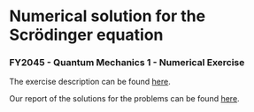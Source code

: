 # Numerical solution for the Scrödinger equation
### FY2045 - Quantum Mechanics 1 - Numerical Exercise
The exercise description can be found [here](https://studntnu-my.sharepoint.com/:b:/g/personal/jmlindi_ntnu_no/ERDDHyTrF4xDgBbNRW1wgxIBCC63-Exau3qH7ZbeUGul4g?e=kSSRUS).

Our report of the solutions for the problems can be found [here](https://studntnu-my.sharepoint.com/:b:/g/personal/jmlindi_ntnu_no/EbUv6TK81VROudAoCermNEIBqdQLpORJ1uQ8Xoff5igcqg?e=dfnr6F).
